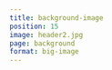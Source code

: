 ```yaml
---
title: background-image
position: 15
image: header2.jpg
page: background
format: big-image
---
```


